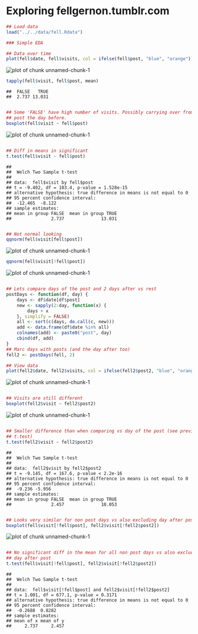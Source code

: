Exploring fellgernon.tumblr.com
===============================


```r
## Load data
load("../../data/fell.Rdata")

### Simple EDA

## Data over time
plot(fell$date, fell$visits, col = ifelse(fell$post, "blue", "orange"))
```

![plot of chunk unnamed-chunk-1](figure/unnamed-chunk-11.png) 

```r
tapply(fell$visit, fell$post, mean)
```

```
##  FALSE   TRUE 
##  2.737 13.031
```

```r

## Some 'FALSE' have high number of visits. Possibly carrying over from a
## post the day before.
boxplot(fell$visit ~ fell$post)
```

![plot of chunk unnamed-chunk-1](figure/unnamed-chunk-12.png) 

```r

## Diff in means in significant
t.test(fell$visit ~ fell$post)
```

```
## 
## 	Welch Two Sample t-test
## 
## data:  fell$visit by fell$post 
## t = -9.402, df = 103.4, p-value = 1.528e-15
## alternative hypothesis: true difference in means is not equal to 0 
## 95 percent confidence interval:
##  -12.465  -8.122 
## sample estimates:
## mean in group FALSE  mean in group TRUE 
##               2.737              13.031
```

```r

## Not normal looking
qqnorm(fell$visit[fell$post])
```

![plot of chunk unnamed-chunk-1](figure/unnamed-chunk-13.png) 

```r
qqnorm(fell$visit[!fell$post])
```

![plot of chunk unnamed-chunk-1](figure/unnamed-chunk-14.png) 

```r

## Lets compare days of the post and 2 days after vs rest
postDays <- function(df, day) {
    days <- df$date[df$post]
    new <- sapply(2:day, function(x) {
        days + x
    }, simplify = FALSE)
    all <- sort(c(days, do.call(c, new)))
    add <- data.frame(df$date %in% all)
    colnames(add) <- paste0("post", day)
    cbind(df, add)
}
## Marc days with posts (and the day after too)
fell2 <- postDays(fell, 2)

## View data
plot(fell2$date, fell2$visits, col = ifelse(fell2$post2, "blue", "orange"))
```

![plot of chunk unnamed-chunk-1](figure/unnamed-chunk-15.png) 

```r

## Visits are still different
boxplot(fell2$visit ~ fell2$post2)
```

![plot of chunk unnamed-chunk-1](figure/unnamed-chunk-16.png) 

```r

## Smaller difference than when comparing vs day of the post (see previous
## t.test)
t.test(fell2$visit ~ fell2$post2)
```

```
## 
## 	Welch Two Sample t-test
## 
## data:  fell2$visit by fell2$post2 
## t = -9.145, df = 167.6, p-value < 2.2e-16
## alternative hypothesis: true difference in means is not equal to 0 
## 95 percent confidence interval:
##  -9.236 -5.956 
## sample estimates:
## mean in group FALSE  mean in group TRUE 
##               2.457              10.053
```

```r

## Looks very similar for non post days vs also excluding day after post
boxplot(fell$visit[!fell$post], fell2$visit[!fell2$post2])
```

![plot of chunk unnamed-chunk-1](figure/unnamed-chunk-17.png) 

```r

## No significant diff in the mean for all non post days vs also excluding
## day after post
t.test(fell$visit[!fell$post], fell2$visit[!fell2$post2])
```

```
## 
## 	Welch Two Sample t-test
## 
## data:  fell$visit[!fell$post] and fell2$visit[!fell2$post2] 
## t = 1.001, df = 677.1, p-value = 0.3171
## alternative hypothesis: true difference in means is not equal to 0 
## 95 percent confidence interval:
##  -0.2688  0.8282 
## sample estimates:
## mean of x mean of y 
##     2.737     2.457
```

